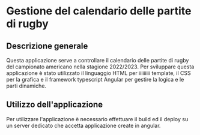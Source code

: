 # Gestione del calendario delle partite di rugby
## Descrizione generale
Questa applicazione serve a controllare il calendario delle partite di rugby del campionato americano
nella stagione 2022/2023. Per sviluppare questa applicazione è stato utilizzato il linguaggio HTML per iiiiiiiii
template, il CSS per la grafica e il framework typescript Angular per gestire la logica e le parti dinamiche.

## Utilizzo dell'applicazione
Per utilizzare l'applicazione è necessario effettuare il build ed il deploy su un server dedicato che accetta
applicazione create in angular.
